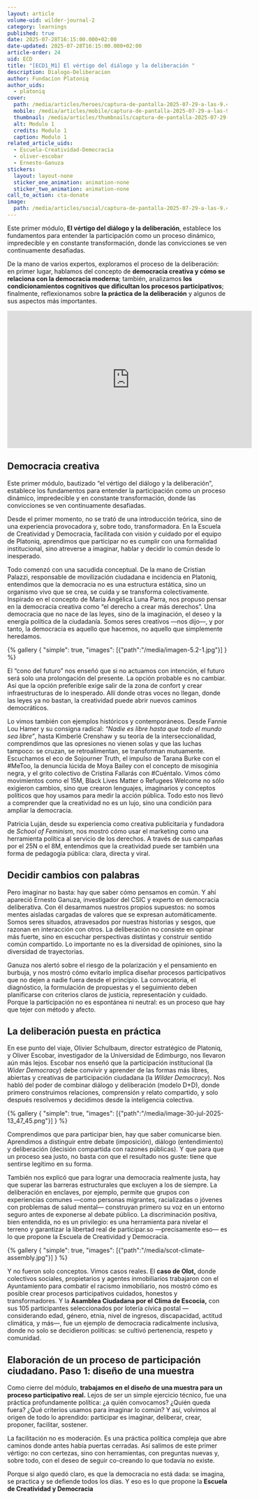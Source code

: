 ```yaml
---
layout: article
volume-uid: wilder-journal-2
category: learnings
published: true
date: 2025-07-28T16:15:00.000+02:00
date-updated: 2025-07-28T16:15:00.000+02:00
article-order: 24
uid: ECD
title: "[ECD1_M1] El vértigo del diálogo y la deliberación "
description: Dialogo-Deliberacion
author: Fundacion Platoniq
author_uids:
  - platoniq
cover:
  path: /media/articles/heroes/captura-de-pantalla-2025-07-29-a-las-9.43.05.png
  mobile: /media/articles/mobile/captura-de-pantalla-2025-07-29-a-las-9.43.05.png
  thumbnail: /media/articles/thumbnails/captura-de-pantalla-2025-07-29-a-las-9.43.05.png
  alt: Modulo 1
  credits: Modulo 1
  caption: Modulo 1
related_article_uids:
  - Escuela-Creatividad-Democracia
  - oliver-escobar
  - Ernesto-Ganuza
stickers:
  layout: layout-none
  sticker_one_animation: animation-none
  sticker_two_animation: animation-none
call_to_action: cta-donate
image:
  path: /media/articles/social/captura-de-pantalla-2025-07-29-a-las-9.43.05.png
---
```

Este primer módulo, **El vértigo del diálogo y la deliberación**, establece los fundamentos para entender la participación como un proceso dinámico, impredecible y en constante transformación, donde las convicciones se ven continuamente desafiadas. 

De la mano de varios expertos, exploramos el proceso de la deliberación: en primer lugar, hablamos del concepto de **democracia creativa y cómo se relaciona con la democracia moderna**; también, analizamos **los condicionamientos cognitivos que dificultan los procesos participativos**; finalmente, reflexionamos sobre **la práctica de la deliberación** y algunos de sus aspectos más importantes.

<iframe width="560" height="315" src="https://www.youtube.com/embed/H6WreQY9wpI?si=LMK_LqP_ORGcPZRB" title="YouTube video player" frameborder="0" allow="accelerometer; autoplay; clipboard-write; encrypted-media; gyroscope; picture-in-picture; web-share" referrerpolicy="strict-origin-when-cross-origin" allowfullscreen></iframe>

## **Democracia creativa**

Este primer módulo, bautizado “el vértigo del diálogo y la deliberación”*,* establece los fundamentos para entender la participación como un proceso dinámico, impredecible y en constante transformación, donde las convicciones se ven continuamente desafiadas. 

Desde el primer momento, no se trató de una introducción teórica, sino de una experiencia provocadora y, sobre todo, transformadora. En la Escuela de Creatividad y Democracia, facilitada con visión y cuidado por el equipo de Platoniq, aprendimos que participar no es cumplir con una formalidad institucional, sino atreverse a imaginar, hablar y decidir lo común desde lo inesperado.

Todo comenzó con una sacudida conceptual. De la mano de Cristian Palazzi, responsable de movilización ciudadana e incidencia en Platoniq, entendimos que la democracia no es una estructura estática, sino un organismo vivo que se crea, se cuida y se transforma colectivamente. Inspirado en el concepto de María Angélica Luna Parra, nos propuso pensar en la democracia creativa como “el derecho a crear más derechos”. Una democracia que no nace de las leyes, sino de la imaginación, el deseo y la energía política de la ciudadanía. Somos seres creativos —nos dijo—, y por tanto, la democracia es aquello que hacemos, no aquello que simplemente heredamos.

{% gallery { "simple": true, "images": [{"path":"/media/imagen-5.2-1.jpg"}] } %}

El “cono del futuro” nos enseñó que si no actuamos con intención, el futuro será solo una prolongación del presente. La opción probable es no cambiar. Así que la opción preferible exige salir de la zona de confort y crear infraestructuras de lo inesperado. Allí donde otras voces no llegan, donde las leyes ya no bastan, la creatividad puede abrir nuevos caminos democráticos.

Lo vimos también con ejemplos históricos y contemporáneos. Desde Fannie Lou Hamer y su consigna radical: *“Nadie es libre hasta que todo el mundo sea libre”*, hasta Kimberlé Crenshaw y su teoría de la interseccionalidad, comprendimos que las opresiones no vienen solas y que las luchas tampoco: se cruzan, se retroalimentan, se transforman mutuamente. Escuchamos el eco de Sojourner Truth, el impulso de Tarana Burke con el #MeToo, la denuncia lúcida de Moya Bailey con el concepto de misoginia negra, y el grito colectivo de Cristina Fallarás con #Cuéntalo. Vimos cómo movimientos como el 15M, Black Lives Matter o Refugees Welcome no sólo exigieron cambios, sino que crearon lenguajes, imaginarios y conceptos políticos que hoy usamos para medir la acción pública. Todo esto nos llevó a comprender que la creatividad no es un lujo, sino una condición para ampliar la democracia. 

Patricia Luján, desde su experiencia como creativa publicitaria y fundadora de *School of Feminism*, nos mostró cómo usar el marketing como una herramienta política al servicio de los derechos. A través de sus campañas por el 25N o el 8M, entendimos que la creatividad puede ser también una forma de pedagogía pública: clara, directa y viral.

## **Decidir cambios con palabras**

Pero imaginar no basta: hay que saber cómo pensamos en común. Y ahí apareció Ernesto Ganuza, investigador del CSIC y experto en democracia deliberativa. Con él desarmamos nuestros propios supuestos: no somos mentes aisladas cargadas de valores que se expresan automáticamente. Somos seres situados, atravesados por nuestras historias y sesgos, que razonan en interacción con otros. La deliberación no consiste en opinar más fuerte, sino en escuchar perspectivas distintas y construir sentido común compartido. Lo importante no es la diversidad de opiniones, sino la diversidad de trayectorias.

Ganuza nos alertó sobre el riesgo de la polarización y el pensamiento en burbuja, y nos mostró cómo evitarlo implica diseñar procesos participativos que no dejen a nadie fuera desde el principio. La convocatoria, el diagnóstico, la formulación de propuestas y el seguimiento deben planificarse con criterios claros de justicia, representación y cuidado. Porque la participación no es espontánea ni neutral: es un proceso que hay que tejer con método y afecto.

## **La deliberación puesta en práctica**

En ese punto del viaje, Olivier Schulbaum, director estratégico de Platoniq, y Oliver Escobar, investigador de la Universidad de Edimburgo, nos llevaron aún más lejos. Escobar nos enseñó que la participación institucional (la *Wider Democracy*) debe convivir y aprender de las formas más libres, abiertas y creativas de participación ciudadana (la *Wilder Democracy*). Nos habló del poder de combinar diálogo y deliberación (modelo D+D), donde primero construimos relaciones, comprensión y relato compartido, y solo después resolvemos y decidimos desde la inteligencia colectiva.

{% gallery { "simple": true, "images": [{"path":"/media/image-30-jul-2025-13_47_45.png"}] } %}

Comprendimos que para participar bien, hay que saber comunicarse bien. Aprendimos a distinguir entre debate (imposición), diálogo (entendimiento) y deliberación (decisión compartida con razones públicas). Y que para que un proceso sea justo, no basta con que el resultado nos guste: tiene que sentirse legítimo en su forma.

También nos explicó que para lograr una democracia realmente justa, hay que superar las barreras estructurales que excluyen a los de siempre. La deliberación en enclaves, por ejemplo, permite que grupos con experiencias comunes —como personas migrantes, racializadas o jóvenes con problemas de salud mental— construyan primero su voz en un entorno seguro antes de exponerse al debate público. La discriminación positiva, bien entendida, no es un privilegio: es una herramienta para nivelar el terreno y garantizar la libertad real de participar.so —precisamente eso— es lo que propone la Escuela de Creatividad y Democracia.

{% gallery { "simple": true, "images": [{"path":"/media/scot-climate-assembly.jpg"}] } %}

Y no fueron solo conceptos. Vimos casos reales. El **caso de Olot,** donde colectivos sociales, propietarios y agentes inmobiliarios trabajaron con el Ayuntamiento para combatir el racismo inmobiliario, nos mostró cómo es posible crear procesos participativos cuidados, honestos y transformadores. Y la **Asamblea Ciudadana por el Clima de Escocia,** con sus 105 participantes seleccionados por lotería cívica postal —considerando edad, género, etnia, nivel de ingresos, discapacidad, actitud climática, y más—, fue un ejemplo de democracia radicalmente inclusiva, donde no solo se decidieron políticas: se cultivó pertenencia, respeto y comunidad.

## **Elaboración de un proceso de participación ciudadano. Paso 1: diseño de una muestra**

Como cierre del módulo, **trabajamos en el diseño de una muestra para un proceso participativo real.** Lejos de ser un simple ejercicio técnico, fue una práctica profundamente política: ¿a quién convocamos? ¿Quién queda fuera? ¿Qué criterios usamos para imaginar lo común? Y así, volvimos al origen de todo lo aprendido: participar es imaginar, deliberar, crear, proponer, facilitar, sostener.

La facilitación no es moderación. Es una práctica política compleja que abre caminos donde antes había puertas cerradas. Así salimos de este primer vértigo: no con certezas, sino con herramientas, con preguntas nuevas y, sobre todo, con el deseo de seguir co-creando lo que todavía no existe.

Porque si algo quedó claro, es que la democracia no está dada: se imagina, se practica y se defiende todos los días. Y eso es lo que propone la **Escuela de Creatividad y Democracia**
